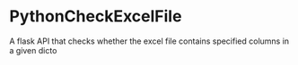 # PythonCheckExcelFile
A flask API  that checks whether the excel file contains specified columns in a given dicto
